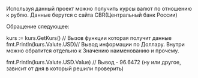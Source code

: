 Используя данный проект можно получить курсы валют по отношению к рублю. Данные берутся с сайта CBR(Центральный банк России)


Обращение следующее:
  
  kurs := kurs.GetKurs() // Вызов функции которая получит данные
	fmt.Println(kurs.Valute.USD)// Вывод информации по Доллару. Внутри можно обратится отдельно к Значению наименованию и прочему.

 fmt.Println(kurs.Valute.USD.Value) // Вывод - 96.6472 (ну или другое, зависит от дня в который решили проверить)
 
